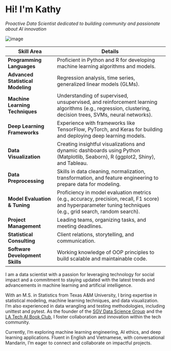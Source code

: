 <h1> Hi! I'm Kathy </h1>

*Proactive Data Scientist dedicated to building community and passionate about AI innovation* 

![image](https://github.com/itstrieu/itstrieu/assets/38932563/8ad12bc2-3401-45a2-be48-d833c13d3936)

| **Skill Area**                  | **Details**                                                                                   |
|---------------------------------|-----------------------------------------------------------------------------------------------|
| **Programming Languages**       | Proficient in Python and R for developing machine learning algorithms and models.                     |
| **Advanced Statistical Modeling** | Regression analysis, time series, generalized linear models (GLMs).                           |
| **Machine Learning Techniques** | Understanding of supervised, unsupervised, and reinforcement learning algorithms (e.g., regression, clustering, decision trees, SVMs, neural networks).                                        |
| **Deep Learning Frameworks** | Experience with frameworks like TensorFlow, PyTorch, and Keras for building and deploying deep learning models.|
| **Data Visualization**          | Creating insightful visualizations and dynamic dashboards using Python (Matplotlib, Seaborn), R (ggplot2, Shiny), and Tableau. |
| **Data Preprocessing**              | Skills in data cleaning, normalization, transformation, and feature engineering to prepare data for modeling.                                             |
| **Model Evaluation & Tuning** | Proficiency in model evaluation metrics (e.g., accuracy, precision, recall, F1 score) and hyperparameter tuning techniques (e.g., grid search, random search).|
| **Project Management**          | Leading teams, organizing tasks, and meeting deadlines.                                       |
| **Statistical Consulting**      | Client relations, storytelling, and communication.                                            |
| **Software Development Skills**| Working knowledge of OOP principles to build scalable and maintainable code. |


I am a data scientist with a passion for leveraging technology for social impact and a commitment to staying updated with the latest trends and advancements in machine learning and artificial intelligence. 

With an M.S. in Statistics from Texas A&M University, I bring expertise in statistical modeling, machine learning techniques, and data visualization. I’m also experienced in data wrangling and testing methodologies, including unittest and pytest. As the founder of the [SGV Data Science Group](https://www.meetup.com/san-gabriel-valley-data-science-group/) and the [LA Tech AI Book Club](https://www.meetup.com/la-tech-meetups/), I foster collaboration and innovation within the tech community.

Currently, I’m exploring machine learning engineering, AI ethics, and deep learning applications. Fluent in English and Vietnamese, with conversational Mandarin, I’m eager to connect and collaborate on impactful projects.
